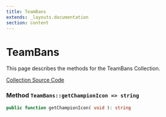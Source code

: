 ```yaml
---
title: TeamBans
extends: _layouts.documentation
section: content
---
```


# TeamBans

This page describes the methods for the TeamBans Collection.

[Collection Source Code](https://github.com/supergrecko/RiotQuest/blob/master/src/RiotQuest/Components/Collections/TeamBans.php)

### Method <code>TeamBans::getChampionIcon => string</code>

```php
public function getChampionIcon( void ): string
```
    

